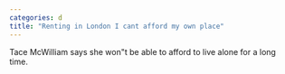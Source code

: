 ```yaml
---
categories: d
title: "Renting in London I cant afford my own place"
---
```

Tace McWilliam says she won"t be able to afford to live alone for a long time.